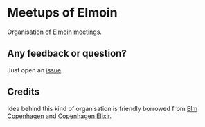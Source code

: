 # Meetups of Elmoin

Organisation of [Elmoin meetings](http://www.meetup.com/de-DE/Elmoin/).

## Any feedback or question?

Just open an [issue](./issues).

## Credits

Idea behind this kind of organisation is friendly borrowed from [Elm Copenhagen](https://github.com/elmcph/elmcph) and [Copenhagen Elixir](https://github.com/cphex/cphex).
